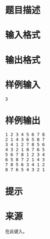 

# 题目描述



# 输入格式



# 输出格式



# 样例输入


<pre>3 </pre>

# 样例输出


<pre>1 2 3 4 5 6 7 8 
2 1 4 3 6 5 8 7 
3 4 1 2 7 8 5 6 
4 3 2 1 8 7 6 5 
5 6 7 8 1 2 3 4 
6 5 8 7 2 1 4 3 
7 8 5 6 3 4 1 2 
8 7 6 5 4 3 2 1 </pre>

# 提示



# 来源


<p>
在此键入。
</p>
